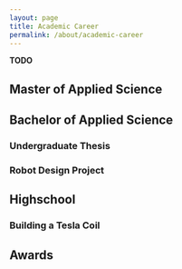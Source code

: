 ```yaml
---
layout: page
title: Academic Career
permalink: /about/academic-career
---
```


**TODO**

## Master of Applied Science

## Bachelor of Applied Science

### Undergraduate Thesis

### Robot Design Project

## Highschool

### Building a Tesla Coil

## Awards